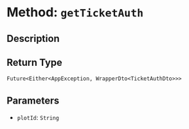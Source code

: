 # Method: `getTicketAuth`

## Description



## Return Type
`Future<Either<AppException, WrapperDto<TicketAuthDto>>>`

## Parameters

- `plotId`: `String`
